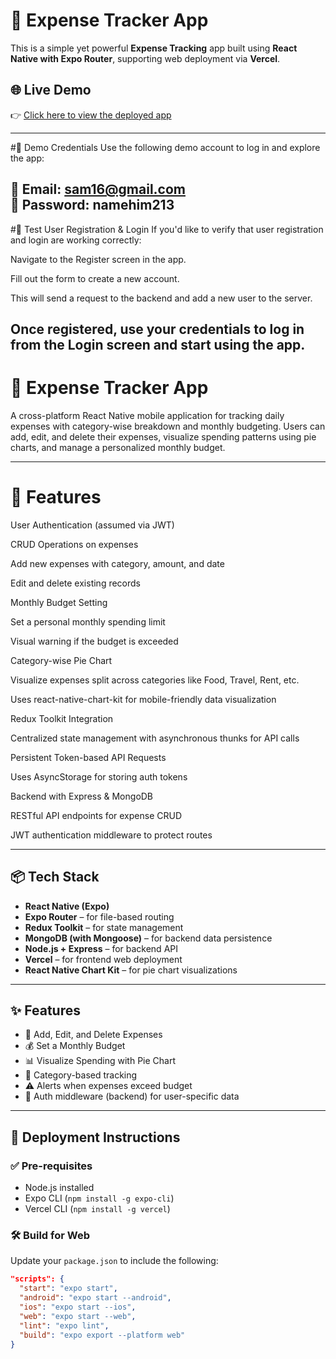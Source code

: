 # 💸 Expense Tracker App

This is a simple yet powerful **Expense Tracking** app built using **React Native with Expo Router**, supporting web deployment via **Vercel**.

## 🌐 Live Demo

👉 [Click here to view the deployed app](https://clientfrontend-dsczl2n5r-soumya-rouls-projects.vercel.app)

---
#🔐 Demo Credentials
Use the following demo account to log in and explore the app:

📧 Email:    sam16@gmail.com  
🔑 Password: namehim213
---

#🧪 Test User Registration & Login
If you'd like to verify that user registration and login are working correctly:

Navigate to the Register screen in the app.

Fill out the form to create a new account.

This will send a request to the backend and add a new user to the server.

Once registered, use your credentials to log in from the Login screen and start using the app.
---
# 📱 Expense Tracker App
A cross-platform React Native mobile application for tracking daily expenses with category-wise breakdown and monthly budgeting.
Users can add, edit, and delete their expenses, visualize spending patterns using pie charts, and manage a personalized monthly budget.


---

# 🔧 Features
User Authentication (assumed via JWT)

CRUD Operations on expenses

Add new expenses with category, amount, and date

Edit and delete existing records

Monthly Budget Setting

Set a personal monthly spending limit

Visual warning if the budget is exceeded

Category-wise Pie Chart

Visualize expenses split across categories like Food, Travel, Rent, etc.

Uses react-native-chart-kit for mobile-friendly data visualization

Redux Toolkit Integration

Centralized state management with asynchronous thunks for API calls

Persistent Token-based API Requests

Uses AsyncStorage for storing auth tokens

Backend with Express & MongoDB

RESTful API endpoints for expense CRUD

JWT authentication middleware to protect routes

----

## 📦 Tech Stack

- **React Native (Expo)**
- **Expo Router** – for file-based routing
- **Redux Toolkit** – for state management
- **MongoDB (with Mongoose)** – for backend data persistence
- **Node.js + Express** – for backend API
- **Vercel** – for frontend web deployment
- **React Native Chart Kit** – for pie chart visualizations

---

## ✨ Features

- 📝 Add, Edit, and Delete Expenses
- 💰 Set a Monthly Budget
- 📊 Visualize Spending with Pie Chart
- 🧠 Category-based tracking
- ⚠️ Alerts when expenses exceed budget
- 🔐 Auth middleware (backend) for user-specific data

---

## 🚀 Deployment Instructions

### ✅ Pre-requisites

- Node.js installed
- Expo CLI (`npm install -g expo-cli`)
- Vercel CLI (`npm install -g vercel`)

### 🛠️ Build for Web

Update your `package.json` to include the following:

```json
"scripts": {
  "start": "expo start",
  "android": "expo start --android",
  "ios": "expo start --ios",
  "web": "expo start --web",
  "lint": "expo lint",
  "build": "expo export --platform web"
}

